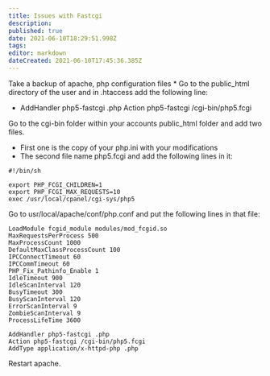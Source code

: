 ```yaml
---
title: Issues with Fastcgi
description: 
published: true
date: 2021-06-10T18:29:51.998Z
tags: 
editor: markdown
dateCreated: 2021-06-10T17:45:36.385Z
---
```


Take a backup of apache, php configuration files * Go to the public_html directory of the user and in .htaccess add the following line:

- AddHandler php5-fastcgi .php
  Action php5-fastcgi /cgi-bin/php5.fcgi
  
Go to the cgi-bin folder within your accounts public_html folder and add two files.
- First one is the copy of your php.ini with your modifications
- The second file name php5.fcgi and add the following lines in it:  

```
#!/bin/sh

export PHP_FCGI_CHILDREN=1
export PHP_FCGI_MAX_REQUESTS=10
exec /usr/local/cpanel/cgi-sys/php5
```
Go to usr/local/apache/conf/php.conf and put the following lines in that file:

```
LoadModule fcgid_module modules/mod_fcgid.so
MaxRequestsPerProcess 500
MaxProcessCount 1000
DefaultMaxClassProcessCount 100
IPCConnectTimeout 60
IPCCommTimeout 60
PHP_Fix_Pathinfo_Enable 1
IdleTimeout 900
IdleScanInterval 120
BusyTimeout 300
BusyScanInterval 120
ErrorScanInterval 9
ZombieScanInterval 9
ProcessLifeTime 3600

AddHandler php5-fastcgi .php
Action php5-fastcgi /cgi-bin/php5.fcgi
AddType application/x-httpd-php .php
```

Restart apache.

